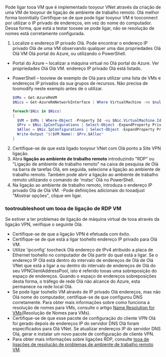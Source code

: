 Pode ligar tooa VM que é implementado tooyour VNet através da criação de uma VM de tooyour de ligação de ambiente de trabalho remoto. Olá melhor forma tooinitially Certifique-se de que pode ligar tooyour VM é tooconnect por utilizar o IP privado de endereços, em vez do nome do computador. Dessa forma, que está a testar toosee se pode ligar, não se resolução de nomes está corretamente configurada.

1. Localize o endereço IP privado Olá. Pode encontrar o endereço IP privado Olá de uma VM observando qualquer uma das propriedades Olá Olá VM Olá portal do Azure, ou utilizando o PowerShell.

  - Portal do Azure – localizar a máquina virtual no Olá portal do Azure. Ver propriedades Olá Olá VM. endereço IP privado Olá está listado.

  - PowerShell – tooview de exemplo de Olá para utilizar uma lista de VMs e endereços IP privados da sua grupos de recursos. Não precisa de toomodify neste exemplo antes de o utilizar.

    ```powershell
    $VMs = Get-AzureRmVM
    $Nics = Get-AzureRmNetworkInterface | Where VirtualMachine -ne $null

    foreach($Nic in $Nics)
    {
      $VM = $VMs | Where-Object -Property Id -eq $Nic.VirtualMachine.Id
      $Prv = $Nic.IpConfigurations | Select-Object -ExpandProperty PrivateIpAddress
      $Alloc = $Nic.IpConfigurations | Select-Object -ExpandProperty PrivateIpAllocationMethod
      Write-Output "$($VM.Name): $Prv,$Alloc"
    }
    ```

2. Certifique-se de que está ligado tooyour VNet com Olá ponto a Site VPN ligação.
3. Abra **ligação ao ambiente de trabalho remoto** introduzindo "RDP" ou "Ligação de ambiente de trabalho remoto" na caixa de pesquisa de Olá na barra de tarefas Olá, em seguida, selecione a ligação ao ambiente de trabalho remoto. Também pode abrir a ligação ao ambiente de trabalho remoto utilizando o comando de 'mstsc' Olá no PowerShell. 
4. Na ligação ao ambiente de trabalho remoto, introduza o endereço IP privado Olá de Olá VM. -Pode definições adicionais do tooadjust "Mostrar opções", clique em ligar.

### <a name="tootroubleshoot-an-rdp-connection-tooa-vm"></a>tootroubleshoot um tooa de ligação de RDP VM

Se estiver a ter problemas de ligação de máquina virtual de tooa através da ligação VPN, verifique o seguinte Olá:

- Certifique-se de que a ligação VPN é efetuada com êxito.
- Certifique-se de que está a ligar toohello endereço IP privado para Olá VM.
- Utilize 'ipconfig' toocheck Olá endereço de IPv4 atribuído a placa de Ethernet toohello no computador de Olá partir do qual está a ligar. Se o endereço IP Olá está dentro do intervalo de endereços de Olá de Olá VNet que está a ligar a ou dentro do intervalo de endereços de Olá do seu VPNClientAddressPool, isto é referido tooas uma sobreposição do espaço de endereços. Quando o espaço de endereços sobreposições desta forma, o tráfego de rede Olá não alcance do Azure, esta permanece na rede local Olá.
- Se pode ligar toohello VM através de IP privado Olá endereços, mas não Olá nome do computador, certifique-se de que configurou DNS corretamente. Para obter mais informações sobre como funciona a resolução de nomes para VMs, consulte o artigo [Name Resolution for VMs](../articles/virtual-network/virtual-networks-name-resolution-for-vms-and-role-instances.md)(Resolução de Nomes para VMs).
- Certifique-se de que esse pacote de configuração do cliente VPN Olá foi gerado depois de endereços IP do servidor DNS Olá foram especificados para Olá VNet. Se atualizar endereços IP do servidor DNS Olá, gerar e instalar um novo pacote de configuração de cliente VPN.
- Para obter mais informações sobre ligações RDP, consulte [tooa de ligações de resolução de problemas de ambiente de trabalho remoto VM](../articles/virtual-machines/windows/troubleshoot-rdp-connection.md).
